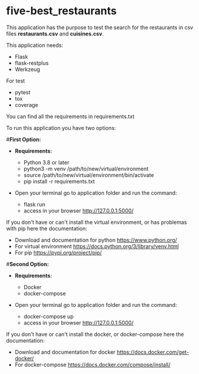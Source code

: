 # five-best_restaurants

This application has the purpose to test the search for the restaurants in csv files **restaurants.csv**
and **cuisines.csv**.

This application needs:

- Flask
- flask-restplus
- Werkzeug

For test
- pytest
- tox
- coverage

You can find all the requirements in requirements.txt

To run this application you have two options:

#**First Option:**
- **Requirements**:
  
    - Python 3.8 or later
    - python3 -m venv /path/to/new/virtual/environment
    - source /path/to/new/virtual/environment/bin/activate
    - pip install -r requirements.txt
    
- Open your terminal go to application folder and run the command:

    - flask run
    - access in your browser http://127.0.0.1:5000/
    
If you don't have or can't install the virtual environment, or has problemas with pip here the documentation:

 - Download and documentation for python https://www.python.org/
 - For virtual environment https://docs.python.org/3/library/venv.html
 - For pip https://pypi.org/project/pip/

#**Second Option:**
- **Requirements**:
  
    - Docker
    - docker-compose
    
- Open your terminal go to application folder and run the command:

    - docker-compose up 
    - access in your browser http://127.0.0.1:5000/
    
If you don't have or can't install the docker, or docker-compose here the documentation:

 - Download and documentation for docker https://docs.docker.com/get-docker/
 - For docker-compose https://docs.docker.com/compose/install/


    